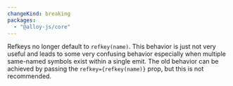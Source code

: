```yaml
---
changeKind: breaking
packages:
  - "@alloy-js/core"
---
```


Refkeys no longer default to `refkey(name)`. This behavior is just not very useful and leads to some very confusing behavior especially when multiple same-named symbols exist within a single emit. The old behavior can be achieved by passing the `refkey={refkey(name)}` prop, but this is not recommended.
